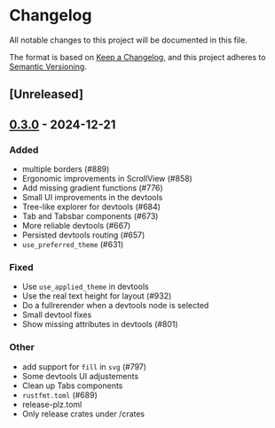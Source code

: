 # Changelog

All notable changes to this project will be documented in this file.

The format is based on [Keep a Changelog](https://keepachangelog.com/en/1.0.0/),
and this project adheres to [Semantic Versioning](https://semver.org/spec/v2.0.0.html).

## [Unreleased]

## [0.3.0](https://github.com/marc2332/freya/compare/freya-devtools-v0.2.1...freya-devtools-v0.3.0) - 2024-12-21

### Added

- multiple borders (#889)
- Ergonomic improvements in ScrollView (#858)
- Add missing gradient functions (#776)
- Small UI improvements in the devtools
- Tree-like explorer for devtools (#684)
- Tab and Tabsbar components (#673)
- More reliable devtools (#667)
- Persisted devtools routing (#657)
- `use_preferred_theme` (#631)

### Fixed

- Use `use_applied_theme` in devtools
- Use the real text height for layout (#932)
- Do a fullrerender when a devtools node is selected
- Small devtool fixes
- Show missing attributes in devtools (#801)

### Other

- add support for `fill` in `svg` (#797)
- Some devtools UI adjustements
- Clean up Tabs components
- `rustfmt.toml` (#689)
- release-plz.toml
- Only release crates under /crates
